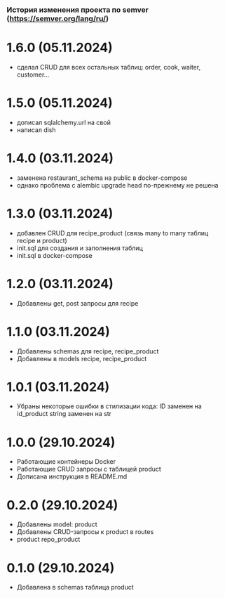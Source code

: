### История изменения проекта по semver (https://semver.org/lang/ru/)

# 1.6.0 (05.11.2024)
- сделал CRUD для всех остальных таблиц:
  order, cook, waiter, customer...

# 1.5.0 (05.11.2024)
- дописал sqlalchemy.url на свой
- написал dish

# 1.4.0 (03.11.2024)
- заменена restaurant_schema на public в docker-compose
- однако проблема с alembic upgrade head по-прежнему не решена

# 1.3.0 (03.11.2024)
- добавлен CRUD для recipe_product (связь many to many таблиц recipe и product)
- init.sql для создания и заполнения таблиц
- init.sql в docker-compose

# 1.2.0 (03.11.2024)
- Добавлены get, post запросы для recipe

# 1.1.0 (03.11.2024)
- Добавлены schemas для recipe, recipe_product
- Добавлены в models recipe, recipe_product

# 1.0.1 (03.11.2024)
- Убраны некоторые ошибки в стилизации кода:
    ID заменен на id_product
    string заменен на str

# 1.0.0 (29.10.2024)
- Работающие контейнеры Docker
- Работающие CRUD запросы с таблицей product
- Дописана инструкция в README.md

# 0.2.0 (29.10.2024)
- Добавлены model: product
- Добавлены CRUD-запросы к product в routes
- product repo_product

# 0.1.0 (29.10.2024)
- Добавлена в schemas таблица product